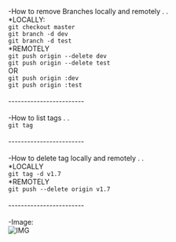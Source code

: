 -How to remove Branches locally and remotely . . <br />
    *LOCALLY: <br />
        `git checkout master` <br />
        `git branch -d dev` <br />
        `git branch -d test` <br />
    *REMOTELY<br />
        `git push origin --delete dev`<br />
        `git push origin --delete test`<br />
        OR<br />
        `git push origin :dev`<br />
        `git push origin :test`<br /><br />
    ------------------------<br /><br />
-How to list tags . .<br />
    `git tag`<br /><br />
    ------------------------<br /><br />
-How to delete tag locally and remotely . .<br />
    *LOCALLY<br />
        `git tag -d v1.7`<br />
    *REMOTELY<br />
        `git push --delete origin v1.7`<br /><br />
    ------------------------<br /><br />
-Image:<br />
<img src="https://cdn2.vectorstock.com/i/1000x1000/33/71/hello-bubble-vector-9493371.jpg" alt="IMG">
